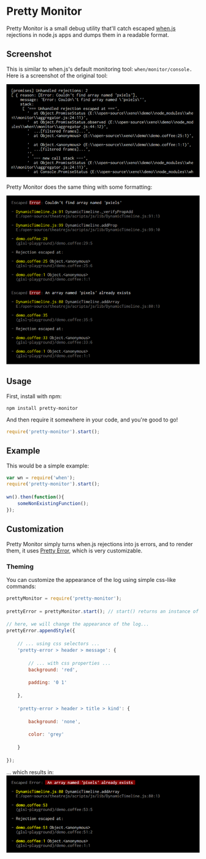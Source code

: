 # Pretty Monitor

Pretty Monitor is a small debug utility that'll catch escaped [when.js](https://github.com/cujojs/when) rejections in node.js apps and dumps them in a readable format.

Screenshot
-----------

This is similar to when.js's default monitoring tool: `when/monitor/console.` Here is a screenshot of the original tool:

![screenshot of when/monitor/console](https://github.com/AriaMinaei/pretty-monitor/raw/master/docs/images/when-console-screenshot.png)

Pretty Monitor does the same thing with some formatting:

![screenshot of Pretty Monitor](https://github.com/AriaMinaei/pretty-monitor/raw/master/docs/images/pretty-monitor-screenshot.png)


Usage
-----

First, install with npm:

	npm install pretty-monitor

And then require it somewhere in your code, and you're good to go!
```javascript
require('pretty-monitor').start();
```

Example
-------

This would be a simple example:
```javascript
var wn = require('when');
require('pretty-monitor').start();

wn().then(function(){
	someNonExistingFunction();
});
```

Customization
-------------

Pretty Monitor simply turns when.js rejections into js errors, and to render them, it uses [Pretty Error](https://github.com/AriaMinaei/pretty-error), which is very customizable.

### Theming
You can customize the appearance of the log using simple css-like commands:
```javascript
prettyMonitor = require('pretty-monitor');

prettyError = prettyMonitor.start(); // start() returns an instance of PrettyError

// here, we will change the appearance of the log...
prettyError.appendStyle({

	// ... using css selectors ...
	'pretty-error > header > message': {

		// ... with css properties ...
		background: 'red',

		padding: '0 1'

	},

	'pretty-error > header > title > kind': {

		background: 'none',

		color: 'grey'

	}

});
```
... which results in:
![themed screenshot](https://github.com/AriaMinaei/pretty-monitor/raw/master/docs/images/themed.png)